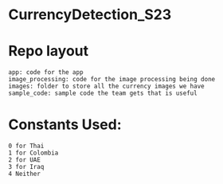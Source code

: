 # CurrencyDetection_S23

# Repo layout
    app: code for the app
    image_processing: code for the image processing being done
    images: folder to store all the currency images we have
    sample_code: sample code the team gets that is useful

# Constants Used:
	0 for Thai
	1 for Colombia
	2 for UAE
	3 for Iraq
	4 Neither